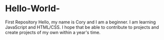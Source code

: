 # Hello-World-
First Repository 
Hello, my name is Cory and I am a beginner. I am learning JavaScript and HTML/CSS. I hope that be able to contribute to projects and create projects of my own within a year's time. 
